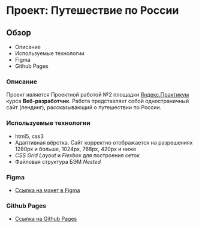 # Проект: Путешествие по России

## Обзор
* Описание
* Используемые технологии
* Figma
* Github Pages


### **Описание**

Проект является Проектной работой №2 площадки  [Яндекс.Практикум ](https://practicum.yandex.ru)
курса **Веб-разработчик**. Работа представляет собой одностраничный сайт (лендинг), рассказывающий о путешествии по России.

### **Используемые технологии**

+ html5, css3
+ Адаптивная вёрстка. Сайт корректно отображается на разрешениях 1280px и больше, 1024px, 768px, 420px и ниже
+ _CSS Grid Layout_ и _Flexbox_ для построения сеток
+ Файловая структура БЭМ _Nested_


### **Figma**

* [Ссылка на макет в Figma](https://www.figma.com/file/5S2WSbEFL6awjVWJ0NWL8Q/Sprint-3_-Russia-_-desktop-mobile?node-id=28503%3A0)

### **Github Pages**
* [Ссылка на Github Pages](#)

